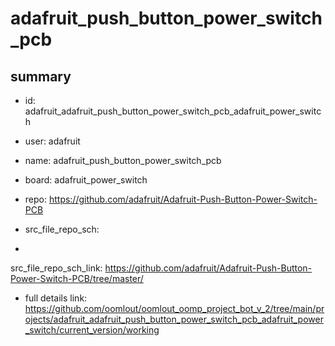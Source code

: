 # adafruit_push_button_power_switch_pcb
 
## summary 
* id: adafruit_adafruit_push_button_power_switch_pcb_adafruit_power_switch
* user: adafruit
* name: adafruit_push_button_power_switch_pcb
* board: adafruit_power_switch
* repo: https://github.com/adafruit/Adafruit-Push-Button-Power-Switch-PCB



* src_file_repo_sch: 
*
 src_file_repo_sch_link: https://github.com/adafruit/Adafruit-Push-Button-Power-Switch-PCB/tree/master/
* full details link: https://github.com/oomlout/oomlout_oomp_project_bot_v_2/tree/main/projects/adafruit_adafruit_push_button_power_switch_pcb_adafruit_power_switch/current_version/working  






